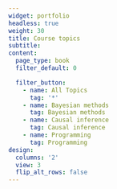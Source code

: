 ```yaml
---
widget: portfolio
headless: true
weight: 30
title: Course topics
subtitle:
content:
  page_type: book
  filter_default: 0

  filter_button:
    - name: All Topics
      tag: '*'
    - name: Bayesian methods
      tag: Bayesian methods
    - name: Causal inference
      tag: Causal inference
    - name: Programming
      tag: Programming
design:
  columns: '2'
  view: 3
  flip_alt_rows: false
---
```

